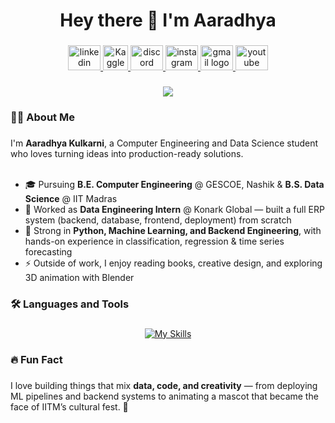 ###

<h1 align="center">Hey there 👋 I'm Aaradhya</h1>

###

<div align="center">
  <a href="https://www.linkedin.com/in/aaradhya-kulkarni-445074257/" target="_blank">
    <img src="https://raw.githubusercontent.com/maurodesouza/profile-readme-generator/master/src/assets/icons/social/linkedin/default.svg" width="52" height="40" alt="linkedin logo"  />
  </a>
  <a href="https://www.kaggle.com/aaradhyakulkarni">
    <img src="https://cdn4.iconfinder.com/data/icons/logos-and-brands/512/189_Kaggle_logo_logos-512.png" height="40" alt="Kaggle Profile">
  </a>
  <a href="https://discord.com/users/aaradhya3292" target="_blank">
    <img src="https://raw.githubusercontent.com/maurodesouza/profile-readme-generator/master/src/assets/icons/social/discord/default.svg" width="52" height="40" alt="discord logo"  />
  </a>
  <a href="https://www.instagram.com/akart_0/" target="_blank">
    <img src="https://raw.githubusercontent.com/maurodesouza/profile-readme-generator/master/src/assets/icons/social/instagram/default.svg" width="52" height="40" alt="instagram logo"  />
  </a>
  <a href="mailto:kulkarni4a@gmail.com" target="_blank">
    <img src="https://raw.githubusercontent.com/maurodesouza/profile-readme-generator/master/src/assets/icons/social/gmail/default.svg" width="52" height="40" alt="gmail logo"  />
  </a>
  <a href="https://www.youtube.com/@blenfied9697" target="_blank">
    <img src="https://raw.githubusercontent.com/maurodesouza/profile-readme-generator/master/src/assets/icons/social/youtube/default.svg" width="52" height="40" alt="youtube logo"  />
  </a>
</div>

###

<div align="center">
  <img src="https://visitor-badge.laobi.icu/badge?page_id=adhi1911.adhi1911&"  />
</div>

###

<h3 align="left">👩‍💻 About Me</h3>

###

<p align="left">
I'm <b>Aaradhya Kulkarni</b>, a Computer Engineering and Data Science student who loves turning ideas into production-ready solutions. <br><br>

- 🎓 Pursuing <b>B.E. Computer Engineering</b> @ GESCOE, Nashik & <b>B.S. Data Science</b> @ IIT Madras  
- 💼 Worked as <b>Data Engineering Intern</b> @ Konark Global — built a full ERP system (backend, database, frontend, deployment) from scratch  
- 🧠 Strong in <b>Python, Machine Learning, and Backend Engineering</b>, with hands-on experience in classification, regression & time series forecasting    
- ⚡ Outside of work, I enjoy reading books, creative design, and exploring 3D animation with Blender  
</p>

###

<h3 align="left">🛠 Languages and Tools</h3>

###

<div align="center">

[![My Skills](https://skillicons.dev/icons?i=py,r,c,cpp,sklearn,fastapi,flask,graphql,postgres,sqlite,mysql,js,html,css,vue,bootstrap,tailwind,react,next,postman,docker,git,azure,nginx,bash,powershell,aws,nodejs,java,npm,notion,figma,blender&perline=12)](https://skillicons.dev)

</div>

<h3 align="left">🔥 Fun Fact</h3>

###

<p align="left">
I love building things that mix <b>data, code, and creativity</b> — from deploying ML pipelines and backend systems to animating a mascot that became the face of IITM’s cultural fest. 🚀  
</p>
